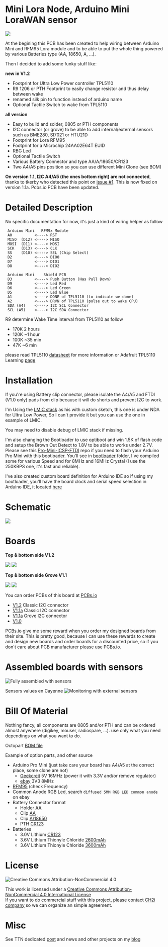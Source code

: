 Mini Lora Node, Arduino Mini LoraWAN sensor
===========================================

<img src="https://github.com/hallard/Mini-LoRa/raw/master/pictures/Mini-LoRa-18650-Clip.jpg">

At the begining this PCB has been created to help wiring between Arduino Mini and RFM95 Lora module and to be able to put the whole thing powered by various Batteries type (AA, 18650, A, ...).

Then I decided to add some funky stuff like:

**new in V1.2**

- Footprint for Ultra Low Power controller TPL5110
- R9 1206 or PTH Footprint to easily change resistor and thus delay between wake
- renamed silk pin to function instead of arduino name
- Optional Tactile Switch to wake from TPL5110

**all version**

- Easy to build and solder, 0805 or PTH components
- I2C connector (or grove) to be able to add internal/external sensors such as BME280, SI7021 or HTU21D
- Footprint for Lora RFM95
- Footprint for a Microchip 24AA02E64T EUID 
- RBG Led
- Optional Tactile Switch
- Various Battery Connector and type AA/A/18650/CR123
- Two A4/A5 pins position so you can use different Mini Clone (see BOM)

**On version 1.1, I2C A4/A5 (the ones bottom right) are not connected**, thanks to tkerby who detected this point on [issue #1](https://github.com/hallard/Mini-LoRa/issues/1).
This is now fixed on version 1.1a. Pcbs.io PCB have been updated.

Detailed Description
====================

No specific documentation for now, it's just a kind of wiring helper as follow

```
 Arduino Mini   RFM9x Module
 A0          <----> RST
 MISO  (D12) <----> MISO
 MOSI  (D11) <----> MOSI
 SCK   (D13) <----> CLK
 SS    (D10) <----> SEL (Chip Select)
 D2          <----> DIO0
 D7          <----> DIO1
 D8          <----> DIO2

 Arduino Mini    Shield PCB
 D3          <----> Push Button (Has Pull Down)
 D9          <----> Led Red
 D6          <----> Led Green
 D5          <----> Led Blue
 A1          <----> DONE of TPL5110 (to indicate we done)
 A2          <----> DRVN of TPL5110 (pulse out to wake CPU)
 SDA (A4)    <----> I2C SCL Connector
 SCL (A5)    <----> I2C SDA Connector
```

R9 determine Wake Time interval from TPL5110 as follow 
  - 170K 2 hours
  - 120K ~1 hour
  - 100K ~35 min
  - 47K ~6 min

please read TPL5110 [datasheet](http://www.ti.com/lit/ds/symlink/tpl5110.pdf) for more information or Adafruit TPL5110 Learning [page](https://learn.adafruit.com/adafruit-tpl5110-power-timer-breakout/)

Installation
============

If you're using Battery clip connector, please isolate the A4/A5 and FTDI (V1.0 only) pads from clip because it will do shorts and prevent I2C to work.

I'm Using the [LMIC stack](https://github.com/matthijskooijman/arduino-lmic) as his with custom sketch, this one is under NDA for Ultra Low Power, So I can't provide it but you can use the one in example of LMIC.

You may need to disable debug of LMIC stack if missing.

I'm also changing the Bootloader to use optiboot and win 1.5K of flash code and setup the Brown Out Detect to 1.8V to be able to works under 2.7V. Please see this [Pro-Mini-ICSP-FTDI](https://github.com/hallard/Pro-Mini-ICSP-FTDI) repo if you need to flash your Arduino Pro Mini with this bootloader. You'll see in [bootloader](https://github.com/hallard/Pro-Mini-ICSP-FTDI/tree/master/bootloaders) folder, I've compiled some for various Speed and for 8MHz and 16MHz Crystal (I use the 250KBPS one, it's fast and reliable).

I've also created custom board definition for Arduino IDE so if using my bootloader, you'll have the board clock and serial speed selection in Arduino IDE, it located [here](https://github.com/ch2i/ch2i-arduino-boards)

Schematic
=========

<img src="https://github.com/hallard/Mini-LoRa/raw/master/pictures/Mini-Lora-sch.png">

Boards 
======

**Top & bottom side V1.2**

<img src="https://github.com/hallard/Mini-LoRa/raw/master/pictures/Mini-LoRa-V12-top.jpg">
<img src="https://github.com/hallard/Mini-LoRa/raw/master/pictures/Mini-LoRa-V12-bot.jpg">


**Top & bottom side Grove V1.1**

<img src="https://github.com/hallard/Mini-LoRa/raw/master/pictures/Mini-LoRa-Grove-top.jpg">
<img src="https://github.com/hallard/Mini-LoRa/raw/master/pictures/Mini-LoRa-Grove-bot.jpg">

You can order PCBs of this board at [PCBs.io][3]

- [V1.2](https://www.PCBs.io/share/r1a3J) Classic I2C connector
- [V1.1a](https://www.PCBs.io/share/8AGb2) Classic I2C connector
- [V1.1a](https://www.PCBs.io/share/zjKdY) Grove I2C connector
- [V1.0](https://www.PCBs.io/share/r3LdE)

 PCBs.io give me some reward when you order my designed boards from their site. This is pretty good, because I can use these rewards to create and design new boards and order boards for a discounted price, so if you don't care about PCB manufacturer please use PCBs.io.

Assembled boards with sensors
=============================

<img src="https://github.com/hallard/Mini-LoRa/raw/master/pictures/Mini-LoRa-FrontBig.jpg" alt="Fully assembled with sensors">

Sensors values en Cayenne
<img src="https://github.com/hallard/Mini-LoRa/raw/master/pictures/Mini-LoRa-Cayenne.jpg" alt="Monitoring with external sensors">


Bill Of Material
================

Nothing fancy, all components are 0805 and/or PTH and can be ordered almost anywhere (digikey, mouser, radiospare, ...). 
use only what you need dependings on what you want to do. 


Octopart [BOM file](https://octopart.com/bom-tool/MsqCYjTr)

Example of option parts, and other source
- Arduino Pro Mini (just take care your board has A4/A5 at the correct place, some clone are not)
    - [Geekcreit](https://www.banggood.com/Pro-Mini-ATMEGA328P-5V16M-Improved-Version-Module-For-Arduino-p-985618.html) 5V 16MHz (power it with 3.3V and/or remove regulator)
    - [ebay](http://www.ebay.com/itm/201562503063) 3V3 8MHz
- [RFM95](https://www.digikey.com/product-detail/en/rf-solutions/RFM95W-868S2/RFM95W-868S2-ND/5051755) (check Frequency)
- Common Anode RGB Led, search `diffused 5MM RGB LED common anode` on ebay
- Battery Connector format
    - Holder [AA](https://www.digikey.com/product-detail/en/mpd-memory-protection-devices/BCAAPC/BCAAPC-ND/232723)
    - Clip [AA](https://www.digikey.com/product-detail/en/mpd-memory-protection-devices/BK-92/BK-92-ND/2079904)
    - Clip [A/18650](https://www.digikey.com/product-detail/en/keystone-electronics/54/36-54-ND/2254090) 
    - PTH [CR123](https://www.digikey.com/product-detail/en/mpd-memory-protection-devices/BH123A/BH123A-ND/2817712)
- Batteries
    - 3.0V Lithium [CR123](https://www.digikey.com/product-detail/en/panasonic-bsg/CR-123PE-BN/P703-ND/7064720)
    - 3.6V Lithium Thionyle Chloride [2600mAh](http://fr.rs-online.com/web/p/piles-aa/2019438/)
    - 3.6V Lithium Thionyle Chloride [3600mAh](http://fr.rs-online.com/web/p/piles-aa/778-1087/)

License
=======

<img alt="Creative Commons Attribution-NonCommercial 4.0" src="https://i.creativecommons.org/l/by-nc/4.0/88x31.png">   

This work is licensed under a [Creative Commons Attribution-NonCommercial 4.0 International License](http://creativecommons.org/licenses/by-nc/4.0/)    
If you want to do commercial stuff with this project, please contact [CH2i company](https://www.ch2i.eu/en#support) so we can organize an simple agreement.

Misc
====

See TTN dedicated [post](https://www.thethingsnetwork.org/forum/t/8059) and news and other projects on my [blog][1] 
 
[1]: https://hallard.me
[3]: https://www.PCBs.io

[20]: http://www.seeedstudio.com/depot/index.php?main_page=opl_info&opl_id=4
[21]: http://www.ebay.com/itm/170578495165
[22]: http://www.ebay.com/itm/351690376555
[23]: http://www.ebay.com/itm/351738196013
[24]: http://www.ebay.com/itm/371534934746
[25]: https://www.adafruit.com/products/1979
[26]: https://www.sparkfun.com/products/11114

[27]: http://www.ebay.com/itm/121929386506?var=420920026758
[28]: http://www.ebay.com/itm/371348168950
[29]: http://www.ebay.com/itm/351588181858


[40]: http://www.ebay.com/itm/262500056078
[41]: http://www.aliexpress.com/item/Free-Shipping-Good-Quality-ABS-Material-Transparent-Cover-IP66-Waterproof-Electrical-Switch-Box-125-125-75mm/32522255056.html
[42]: http://www.aliexpress.com/item/Temperature-and-humidity-Protective-sleeve-Accessories-PCB-for-SHT20-SHT21-SHT25/32695663191.html?spm=2114.13010208.99999999.264.dgLxek
[43]: http://www.ebay.com/itm/401000227934
[44]: http://www.ebay.com/itm/182181715511?var=483966356069
[46]: http://www.ebay.com/itm/391462862706
[47]: http://www.ebay.com/itm/232153789354?var=531358445664
[48]: http://www.ebay.com/itm/301856945402

[50]: https://octopart.com/bom-tool/MsqCYjTr